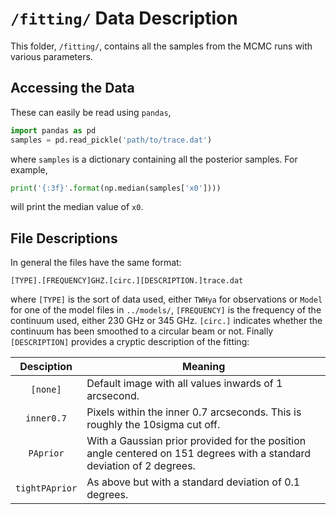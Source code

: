 # `/fitting/` Data Description

This folder, `/fitting/`, contains all the samples from the MCMC runs with various parameters.

## Accessing the Data

These can easily be read using `pandas`,

```python
import pandas as pd
samples = pd.read_pickle('path/to/trace.dat')
```

where `samples` is a dictionary containing all the posterior samples. For example,

```python
print('{:3f}'.format(np.median(samples['x0'])))
```

will print the median value of `x0`.

## File Descriptions

In general the files have the same format:

```
[TYPE].[FREQUENCY]GHZ.[circ.][DESCRIPTION.]trace.dat
```

where `[TYPE]` is the sort of data used, either `TWHya` for observations or `Model` for one of the model files in `../models/`, `[FREQUENCY]` is the frequency of the continuum used, either 230 GHz or 345 GHz. `[circ.]` indicates whether the continuum has been smoothed to a circular beam or not. Finally `[DESCRIPTION]` provides a cryptic description of the fitting:

| Desciption | Meaning |
| :-: | - |
| `[none]` | Default image with all values inwards of 1 arcsecond. |
| `inner0.7` | Pixels within the inner 0.7 arcseconds. This is roughly the 10sigma cut off. |
| `PAprior` | With a Gaussian prior provided for the position angle centered on 151 degrees with a standard deviation of 2 degrees. |
| `tightPAprior` | As above but with a standard deviation of 0.1 degrees. |
